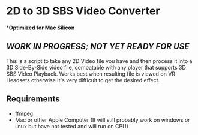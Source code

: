 # 2D to 3D SBS Video Converter
***Optimized for Mac Silicon**

## *WORK IN PROGRESS; NOT YET READY FOR USE*

This is a script to take any 2D Video file you have and then process it into a 3D Side-By-Side video file, compatable with any player that supports 3D SBS Video Playback.
Works best when resulting file is viewed on VR Headsets otherwise It's very difficult to get the desired effect. 

## Requirements
- ffmpeg
- Mac or other Apple Computer (It will still probably work on windows or linux but have not tested and will run on CPU)

